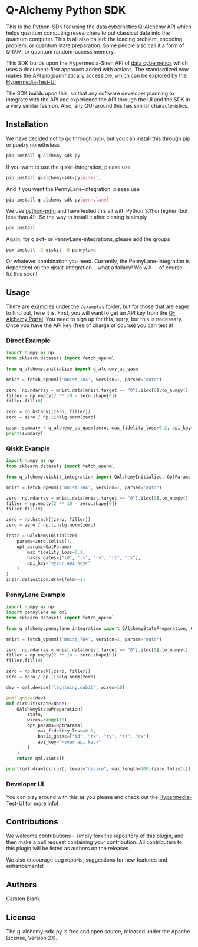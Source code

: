 # Q-Alchemy Python SDK

This is the Python-SDK for using the data cybernetics [Q-Alchemy](https://www.q-alchemy.com) 
API which helps quantum computing researchers to put classical data into the quantum computer.
This is all also called: the loading problem, encoding problem, or quantum state preparation.
Some people also call it a form of QRAM, or quantum random-access memory.

This SDK builds upon the Hypermedia-Siren API of [data cybernetics](https://www.data-cybernetics.com)
which uses a document-first approach added with actions. The standardized way makes the API programmatically
accessible, which can be explored by the [Hypermedia-Test-UI](https://hypermedia-ui-demo.q-alchemy.com/hui?apiPath=https%3A%2F%2Fjobs.api.q-alchemy.com%2Fapi%2FEntryPoint)

The SDK builds upon this, so that any software developer planning to integrate with the API and
experience the API through the UI and the SDK in a very similar fashion. Also, any GUI around this
has similar characteristics.

## Installation

We have decided not to go through pypi, but you can install this through pip or poetry nonetheless

```bash
pip install q-alchemy-sdk-py
```

If you want to use the qiskit-integration, please use
```bash
pip install q-alchemy-sdk-py[qiskit]
```

And if you want the PennyLane-integration, please use
```bash
pip install q-alchemy-sdk-py[pennylane]
```

We use [python-pdm](https://pdm-project.org/) and have tested this all with Python 3.11 or higher (but less than 4!). So the way to install 
it after cloning is simply

```bash
pdm install
```

Again, for qiskit- or PennyLane-integrations, please add the groups
```bash
pdm install -G qiskit -G pennylane
```
Or whatever combination you need. Currently, the PennyLane-integration is dependent on the qiskit-integration... what a 
fallacy! We will -- of course -- fix this soon!

## Usage

There are examples under the `/examples` folder, but for those that are eager to find out, here it is.
First, you will want to get an API key from the [Q-Alchemy Portal](https://portal.q-alchemy.com/). You 
need to sign up for this, sorry, but this is necessary. Once you have the API key (free of charge of course)
you can test it!

### Direct Example

```python
import numpy as np
from sklearn.datasets import fetch_openml

from q_alchemy.initialize import q_alchemy_as_qasm

mnist = fetch_openml('mnist_784', version=1, parser="auto")

zero: np.ndarray = mnist.data[mnist.target == "0"].iloc[0].to_numpy()
filler = np.empty(2 ** 10 - zero.shape[0])
filler.fill(0)

zero = np.hstack([zero, filler])
zero = zero / np.linalg.norm(zero)

qasm, summary = q_alchemy_as_qasm(zero, max_fidelity_loss=0.2, api_key="<your api key>", return_summary=True)
print(summary)
```

### Qiskit Example

```python
import numpy as np
from sklearn.datasets import fetch_openml

from q_alchemy.qiskit_integration import QAlchemyInitialize, OptParams

mnist = fetch_openml('mnist_784', version=1, parser="auto")

zero: np.ndarray = mnist.data[mnist.target == "0"].iloc[0].to_numpy()
filler = np.empty(2 ** 10 - zero.shape[0])
filler.fill(0)

zero = np.hstack([zero, filler])
zero = zero / np.linalg.norm(zero)

instr = QAlchemyInitialize(
    params=zero.tolist(),
    opt_params=OptParams(
        max_fidelity_loss=0.1,
        basis_gates=["id", "rx", "ry", "rz", "cx"],
        api_key="<your api key>"
    )
)
instr.definition.draw(fold=-1)
```

### PennyLane Example

```python
import numpy as np
import pennylane as qml
from sklearn.datasets import fetch_openml

from q_alchemy.pennylane_integration import QAlchemyStatePreparation, OptParams

mnist = fetch_openml('mnist_784', version=1, parser="auto")

zero: np.ndarray = mnist.data[mnist.target == "0"].iloc[0].to_numpy()
filler = np.empty(2 ** 10 - zero.shape[0])
filler.fill(0)

zero = np.hstack([zero, filler])
zero = zero / np.linalg.norm(zero)

dev = qml.device('lightning.qubit', wires=10)

@qml.qnode(dev)
def circuit(state=None):
    QAlchemyStatePreparation(
        state,
        wires=range(10),
        opt_params=OptParams(
            max_fidelity_loss=0.1,
            basis_gates=["id", "rx", "ry", "rz", "cx"],
            api_key="<your api key>"
        )
    )
    return qml.state()

print(qml.draw(circuit, level="device", max_length=100)(zero.tolist()))
```

### Developer UI

You can play around with this as you please and check out the [Hypermedia-Test-UI](https://hypermedia-ui-demo.q-alchemy.com/hui?apiPath=https%3A%2F%2Fjobs.api.q-alchemy.com%2Fapi%2FEntryPoint)
for more info!

## Contributions

We welcome contributions - simply fork the repository of this plugin, and then make a pull request 
containing your contribution. All contributers to this plugin will be listed as authors on the releases.

We also encourage bug reports, suggestions for new features and enhancements!

## Authors

Carsten Blank

## License

The q-alchemy-sdk-py is free and open source, released under the Apache License, Version 2.0.